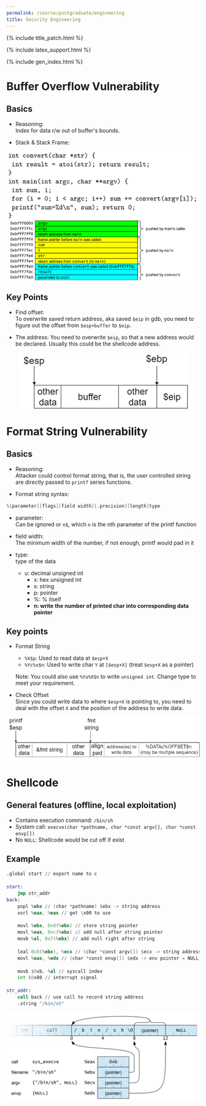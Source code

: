 ```yaml
---
permalink: /course/postgraduate/engineering
title: Security Engineering
---
```


{% include title_patch.html %}

{% include latex_support.html %}

{% include gen_index.html %}

# Buffer Overflow Vulnerability

## Basics

- Reasoning:  
    Index for data r/w out of buffer's bounds.
  
- Stack & Stack Frame:

<div style="text-align:center">
<img src="/static/course/postgraduate/engineering/stack.png"  alt=""/>
</div>

## Key Points

- Find offset:  
To overwrite saved return address, aka saved `$eip` in gdb, you need to figure out 
  the offset from `$esp+buffer` to `$eip`.
  
- The address:
You need to overwrite `$eip`, so that a new address would be declared. Usually 
  this could be the shellcode address.

<div style="text-align:center">
<img src="/static/course/postgraduate/engineering/buffer.png"  alt=""/>
</div>

# Format String Vulnerability

## Basics

- Reasoning:  
    Attacker could control format string, that is, the user controlled string 
  are directly passed to `printf` series functions.

- Format string syntax:
```c
%[parameter][flags][field width][.precision][length]type
```
- parameter:  
    Can be ignored or `n$`, which `n` is the nth parameter of the printf function
  
- field width:  
    The minimum width of the number, if not enough, printf would pad in it
  
- type:  
  type of the data
  - u: decimal unsigned int
    - x: hex unsigned int
    - s: string
    - p: pointer
    - %: % itself
    - **n: write the number of printed char into corresponding data pointer**
    
## Key points

- Format String
    - `%X$p`: Used to read data at `$esp+X`
    - `%Yc%x$n`: 
      Used to write char `Y` at `[$esp+X]` (treat `$esp+X` as a pointer)  
      
    Note: You could also use `%Yu%X$n` to write `unsigned int`. Change type to
meet your requirement.


- Check Offset  
    Since you could write data to where `$esp+X` is pointing to, you need 
  to deal with the offset `X` and the position of the address to write data.

<div style="text-align:center">
<img src="/static/course/postgraduate/engineering/fmt.png"  alt=""/>
</div>

# Shellcode

## General features (offline, local exploitation)

- Contains execution command: `/bin/sh`
- System call: `execve(char *pathname, char *const argv[], char *const envp[])`
- No `NULL`: Shellcode would be cut off if exist

## Example

```asm
.global start // export name to c

start:
    jmp str_addr
back:
    popl %ebx // (char *pathname) $ebx -> string address
    xorl %eax, %eax // get \x00 to use

    movl %ebx, 0x8(%ebx) // store string pointer
    movl %eax, 0xc(%ebx) // add null after string pointer
    movb %al, 0x7(%ebx) // add null right after string

    leal 0x8(%ebx), %ecx // (char *const argv[]) $ecx -> string address
    movl %eax, %edx // (char *const envp[]) $edx -> env pointer = NULL

    movb $0xb, %al // syscall index
    int $0x80 // interrupt signal

str_addr:
    call back // use call to record string address
    .string "/bin/sh"
```

<div style="text-align:center">
<img src="/static/course/postgraduate/engineering/shell.png"  alt=""/>
</div>

